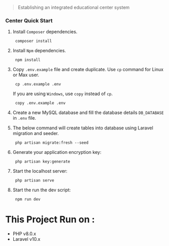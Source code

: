 > Establishing an integrated educational center system

### Center Quick Start

1. Install `Composer` dependencies.
   
        composer install

2. Install `Npm` dependencies.
   
        npm install


3. Copy `.env.example` file and create duplicate. Use `cp` command for Linux or Max user.

        cp .env.example .env

    If you are using `Windows`, use `copy` instead of `cp`.
   
        copy .env.example .env
   

4. Create a new MySQL database and fill the database details `DB_DATABASE` in `.env` file.


5. The below command will create tables into database using Laravel migration and seeder.

        php artisan migrate:fresh --seed


6. Generate your application encryption key:

        php artisan key:generate


7. Start the localhost server:
    
        php artisan serve

8. Start the run the dev script:
    
        npm run dev


# This Project Run on :  

-  PHP v8.0.x 
-  Laravel v10.x 
